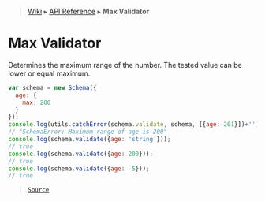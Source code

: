 > [Wiki](Home) ▸ [API Reference](API-Reference) ▸ **Max Validator**

# Max Validator

Determines the maximum range of the number.
The tested value can be lower or equal maximum.
```javascript
var schema = new Schema({
  age: {
    max: 200
  }
});
console.log(utils.catchError(schema.validate, schema, [{age: 201}])+'');
// "SchemaError: Maximum range of age is 200"
console.log(schema.validate({age: 'string'}));
// true
console.log(schema.validate({age: 200}));
// true
console.log(schema.validate({age: -5}));
// true
```

> [`Source`](/Neft-io/neft/tree/master/src/schema/validators/max.litcoffee#max-validator)

